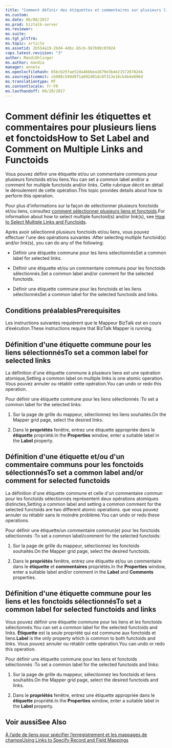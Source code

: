 ```yaml
---
title: "Comment définir des étiquettes et commentaires sur plusieurs liens et fonctoids | Documents Microsoft"
ms.custom: 
ms.date: 06/08/2017
ms.prod: biztalk-server
ms.reviewer: 
ms.suite: 
ms.tgt_pltfrm: 
ms.topic: article
ms.assetid: 2b554a19-2bd4-4dbc-b5cb-567b98c07024
caps.latest.revision: "3"
author: MandiOhlinger
ms.author: mandia
manager: anneta
ms.openlocfilehash: 65bcb25fae52da46bbea1679e3b4e215720782d4
ms.sourcegitcommit: cb908c540d8f1a692d01dc8f313e16cb4b4e696d
ms.translationtype: MT
ms.contentlocale: fr-FR
ms.lasthandoff: 09/20/2017
---
```

# <a name="how-to-set-label-and-comment-on-multiple-links-and-functoids"></a><span data-ttu-id="f9a98-102">Comment définir les étiquettes et commentaires pour plusieurs liens et fonctoids</span><span class="sxs-lookup"><span data-stu-id="f9a98-102">How to Set Label and Comment on Multiple Links and Functoids</span></span>
<span data-ttu-id="f9a98-103">Vous pouvez définir une étiquette et/ou un commentaire communs pour plusieurs fonctoids et/ou liens.</span><span class="sxs-lookup"><span data-stu-id="f9a98-103">You can set a common label and/or a comment for multiple functoids and/or links.</span></span> <span data-ttu-id="f9a98-104">Cette rubrique décrit en détail le déroulement de cette opération.</span><span class="sxs-lookup"><span data-stu-id="f9a98-104">This topic provides details about how to perform this operation.</span></span>  
  
 <span data-ttu-id="f9a98-105">Pour plus d’informations sur la façon de sélectionner plusieurs fonctoids et/ou liens, consultez [comment sélectionner plusieurs liens et fonctoids](../core/how-to-select-multiple-links-and-functoids.md).</span><span class="sxs-lookup"><span data-stu-id="f9a98-105">For information about how to select multiple functoid(s) and/or link(s), see [How to Select Multiple Links and Functoids](../core/how-to-select-multiple-links-and-functoids.md).</span></span>  
  
 <span data-ttu-id="f9a98-106">Après avoir sélectionné plusieurs fonctoids et/ou liens, vous pouvez effectuer l'une des opérations suivantes :</span><span class="sxs-lookup"><span data-stu-id="f9a98-106">After selecting multiple functoid(s) and/or link(s), you can do any of the following:</span></span>  
  
-   <span data-ttu-id="f9a98-107">Définir une étiquette commune pour les liens sélectionnés</span><span class="sxs-lookup"><span data-stu-id="f9a98-107">Set a common label for selected links.</span></span>  
  
-   <span data-ttu-id="f9a98-108">Définir une étiquette et/ou un commentaire communs pour les fonctoids sélectionnés.</span><span class="sxs-lookup"><span data-stu-id="f9a98-108">Set a common label and/or comment for the selected functoids.</span></span>  
  
-   <span data-ttu-id="f9a98-109">Définir une étiquette commune pour les fonctoids et les liens sélectionnés</span><span class="sxs-lookup"><span data-stu-id="f9a98-109">Set a common label for the selected functoids and links.</span></span>  
  
## <a name="prerequisites"></a><span data-ttu-id="f9a98-110">Conditions préalables</span><span class="sxs-lookup"><span data-stu-id="f9a98-110">Prerequisites</span></span>  
 <span data-ttu-id="f9a98-111">Les instructions suivantes requièrent que le Mappeur BizTalk est en cours d’exécution.</span><span class="sxs-lookup"><span data-stu-id="f9a98-111">These instructions require that BizTalk Mapper is running.</span></span>  
  
## <a name="to-set-a-common-label-for-selected-links"></a><span data-ttu-id="f9a98-112">Définition d'une étiquette commune pour les liens sélectionnés</span><span class="sxs-lookup"><span data-stu-id="f9a98-112">To set a common label for selected links</span></span>  
 <span data-ttu-id="f9a98-113">La définition d'une étiquette commune à plusieurs liens est une opération atomique,</span><span class="sxs-lookup"><span data-stu-id="f9a98-113">Setting a common label on multiple links is one atomic operation.</span></span> <span data-ttu-id="f9a98-114">Vous pouvez annuler ou rétablir cette opération.</span><span class="sxs-lookup"><span data-stu-id="f9a98-114">You can undo or redo this operation.</span></span>  
  
 <span data-ttu-id="f9a98-115">Pour définir une étiquette commune pour les liens sélectionnés :</span><span class="sxs-lookup"><span data-stu-id="f9a98-115">To set a common label for the selected links:</span></span>  
  
1.  <span data-ttu-id="f9a98-116">Sur la page de grille du mappeur, sélectionnez les liens souhaités.</span><span class="sxs-lookup"><span data-stu-id="f9a98-116">On the Mapper grid page, select the desired links.</span></span>  
  
2.  <span data-ttu-id="f9a98-117">Dans le **propriétés** fenêtre, entrez une étiquette appropriée dans le **étiquette** propriété.</span><span class="sxs-lookup"><span data-stu-id="f9a98-117">In the **Properties** window, enter a suitable label in the **Label** property.</span></span>  
  
## <a name="to-set-a-common-label-andor-comment-for-selected-functoids"></a><span data-ttu-id="f9a98-118">Définition d'une étiquette et/ou d'un commentaire communs pour les fonctoids sélectionnés</span><span class="sxs-lookup"><span data-stu-id="f9a98-118">To set a common label and/or comment for selected functoids</span></span>  
 <span data-ttu-id="f9a98-119">La définition d'une étiquette commune et celle d'un commentaire commun pour les fonctoids sélectionnés représentent deux opérations atomiques distinctes,</span><span class="sxs-lookup"><span data-stu-id="f9a98-119">Setting a common label and setting a common comment for the selected functoids are two different atomic operations.</span></span> <span data-ttu-id="f9a98-120">que vous pouvez annuler ou rétablir sans le moindre problème.</span><span class="sxs-lookup"><span data-stu-id="f9a98-120">You can undo or redo these operations.</span></span>  
  
 <span data-ttu-id="f9a98-121">Pour définir une étiquette/un commentaire commun(e) pour les fonctoids sélectionnés :</span><span class="sxs-lookup"><span data-stu-id="f9a98-121">To set a common label/comment for the selected functoids:</span></span>  
  
1.  <span data-ttu-id="f9a98-122">Sur la page de grille du mappeur, sélectionnez les fonctoids souhaités.</span><span class="sxs-lookup"><span data-stu-id="f9a98-122">On the Mapper grid page, select the desired functoids.</span></span>  
  
2.  <span data-ttu-id="f9a98-123">Dans le **propriétés** fenêtre, entrez une étiquette et/ou un commentaire dans le **étiquette** et **commentaires** propriétés.</span><span class="sxs-lookup"><span data-stu-id="f9a98-123">In the **Properties** window, enter a suitable label and/or comment in the **Label** and **Comments** properties.</span></span>  
  
## <a name="to-set-a-common-label-for-selected-functoids-and-links"></a><span data-ttu-id="f9a98-124">Définition d'une étiquette commune pour les liens et les fonctoids sélectionnés</span><span class="sxs-lookup"><span data-stu-id="f9a98-124">To set a common label for selected functoids and links</span></span>  
 <span data-ttu-id="f9a98-125">Vous pouvez définir une étiquette commune pour les liens et les fonctoids sélectionnés.</span><span class="sxs-lookup"><span data-stu-id="f9a98-125">You can set a common label for the selected functoids and links.</span></span> <span data-ttu-id="f9a98-126">**Étiquette** est la seule propriété qui est commune aux fonctoids et liens.</span><span class="sxs-lookup"><span data-stu-id="f9a98-126">**Label** is the only property which is common to both functoids and links.</span></span> <span data-ttu-id="f9a98-127">Vous pouvez annuler ou rétablir cette opération.</span><span class="sxs-lookup"><span data-stu-id="f9a98-127">You can undo or redo this operation.</span></span>  
  
 <span data-ttu-id="f9a98-128">Pour définir une étiquette commune pour les liens et fonctoids sélectionnés :</span><span class="sxs-lookup"><span data-stu-id="f9a98-128">To set a common label for the selected functoids and links:</span></span>  
  
1.  <span data-ttu-id="f9a98-129">Sur la page de grille du mappeur, sélectionnez les fonctoids et liens souhaités.</span><span class="sxs-lookup"><span data-stu-id="f9a98-129">On the Mapper grid page, select the desired functoids and links.</span></span>  
  
2.  <span data-ttu-id="f9a98-130">Dans le **propriétés** fenêtre, entrez une étiquette appropriée dans le **étiquette** propriété.</span><span class="sxs-lookup"><span data-stu-id="f9a98-130">In the **Properties** window, enter a suitable label in the **Label** property.</span></span>  
  
## <a name="see-also"></a><span data-ttu-id="f9a98-131">Voir aussi</span><span class="sxs-lookup"><span data-stu-id="f9a98-131">See Also</span></span>  
 [<span data-ttu-id="f9a98-132">À l’aide de liens pour spécifier l’enregistrement et les mappages de champs</span><span class="sxs-lookup"><span data-stu-id="f9a98-132">Using Links to Specify Record and Field Mappings</span></span>](../core/using-links-to-specify-record-and-field-mappings.md)